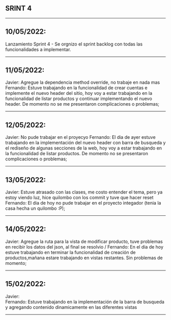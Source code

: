 ## SRINT 4
***
## 10/05/2022:
Lanzamiento Sprint 4 - Se orgnizo el sprint backlog con todas las funcionalidades a implementar.  
***
## 11/05/2022: 
Javier: Agregue la dependencia method override, no trabaje en nada mas
Fernando: Estuve trabajando en la funcionalidad de crear cuentas e implemente el nuevo header del sitio, hoy voy a estar trabajando en la funcionalidad de listar productos y continuar implementando el nuevo header. De momento no se me presentaron complicaciones o problemas; 
***
## 12/05/2022: 
Javier:  No pude trabajar en el proyecyo
Fernando: El dia de ayer estuve trabajando en la implementación del nuevo header con barra de busqueda y el rediseño de algunas secciones de la web, hoy voy a estar trabajando en la funcionalidad de listar productos. De momento no se presentaron complicaciones o problemas;
***
## 13/05/2022:
Javier: Estuve atrasado con las clases, me costo entender el tema, pero ya estoy viendo luz, hice quilombo con los commit y tuve que hacer reset
Fernando: El dia de hoy no pude trabajar en el proyecto integador (tenia la casa hecha un quilombo :P);
***
## 14/05/2022: 
Javier: Agregue la ruta para la vista de modificar producto, tuve problemas en recibir los datos del json, al final se resolvio / 
Fernando: En el dia de hoy estuve trabajando en terminar la funcionalidad de creación de productos,mañana estare trabajando en vistas restantes. Sin problemas de momento;
***
## 15/02/2022:
Javier:  
Fernando: Estuve trabajando en la implementación de la barra de busqueda y agregando contenido dinamicamente en las diferentes vistas
***
